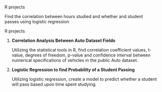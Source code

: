 R projects

Find the correlation between hours studied and whether and student passes using logistic regression


R projects

1) **Correlation Analysis Between Auto Dataset Fields**

    Utilizing the statistical tools in R, find correlation coefficient values, t-value, degrees of freedom, p-value 
    and confidence interval between numerical specifications of vehicles in the public Auto dataset.

2) **Logistic Regression to find Probability of a Student Passing**

      Utilizing logistic regression, create a model to predict whether a student will pass based upon time spent studying.


